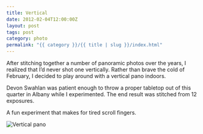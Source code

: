 ```yaml
---
title: Vertical
date: 2012-02-04T12:00:00Z
layout: post
tags: post
category: photo
permalink: "{{ category }}/{{ title | slug }}/index.html"
---
```


After stitching together a number of panoramic photos over the years, I realized that I’d never shot one vertically. Rather than brave the cold of February, I decided to play around with a vertical pano indoors.

Devon Swahlan was patient enough to throw a proper tabletop out of this quarter in Albany while I experimented. The end result was stitched from 12 exposures.

A fun experiment that makes for tired scroll fingers.

<img src="/img/vertical-1024.jpg" sizes="100vw" loading="lazy" srcset="/img/vertical-2048.jpg 800w, /img/vertical-4759.jpg 1024w" alt="Vertical pano" class="block-photo">

